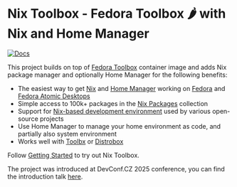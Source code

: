 # Nix Toolbox - Fedora Toolbox 🌶️ with Nix and Home Manager

[![Docs](https://img.shields.io/badge/docs-GitHub%20Pages-blue?logo=github)](https://thrix.github.io/nix-toolbox)

This project builds on top of [Fedora Toolbox](https://docs.fedoraproject.org/en-US/fedora-silverblue/toolbox/) container image and adds Nix package manager and optionally Home Manager for the following benefits:

* The easiest way to get [Nix](https://nixos.org/learn/) and [Home Manager](https://nix-community.github.io/home-manager/) working on [Fedora](https://fedoraproject.org) and [Fedora Atomic Desktops](https://fedoraproject.org/atomic-desktops/)
* Simple access to 100k+ packages in the [Nix Packages](https://search.nixos.org/packages) collection
* Support for [Nix-based development environment](https://nixos-and-flakes.thiscute.world/development/intro) used by various open-source projects
* Use Home Manager to manage your home environment as code, and partially also system environment
* Works well with [Toolbx](https://containertoolbx.org) or [Distrobox](https://distrobox.it)

Follow [Getting Started](https://thrix.github.io/nix-toolbox/getting-started) to try out Nix Toolbox.

The project was introduced at DevConf.CZ 2025 conference, you can find the introduction talk [here](https://pretalx.devconf.info/devconf-cz-2025/talk/G9JURJ/).
